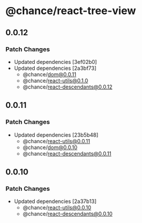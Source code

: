 # @chance/react-tree-view

## 0.0.12

### Patch Changes

- Updated dependencies [3ef02b0]
- Updated dependencies [2a3bf73]
  - @chance/dom@0.0.11
  - @chance/react-utils@0.1.0
  - @chance/react-descendants@0.0.12

## 0.0.11

### Patch Changes

- Updated dependencies [23b5b48]
  - @chance/react-utils@0.0.11
  - @chance/dom@0.0.10
  - @chance/react-descendants@0.0.11

## 0.0.10

### Patch Changes

- Updated dependencies [2a37b13]
  - @chance/react-utils@0.0.10
  - @chance/react-descendants@0.0.10
